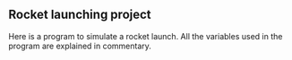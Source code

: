 ## Rocket launching project
Here is a program to simulate a rocket launch. All the variables used in the program are explained in commentary.
